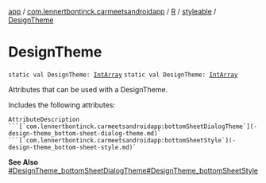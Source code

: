 [app](../../../index.md) / [com.lennertbontinck.carmeetsandroidapp](../../index.md) / [R](../index.md) / [styleable](index.md) / [DesignTheme](./-design-theme.md)

# DesignTheme

`static val DesignTheme: `[`IntArray`](https://kotlinlang.org/api/latest/jvm/stdlib/kotlin/-int-array/index.html)
`static val DesignTheme: `[`IntArray`](https://kotlinlang.org/api/latest/jvm/stdlib/kotlin/-int-array/index.html)

Attributes that can be used with a DesignTheme.

Includes the following attributes:

    AttributeDescription ```[`com.lennertbontinck.carmeetsandroidapp:bottomSheetDialogTheme`](-design-theme_bottom-sheet-dialog-theme.md)` ```[`com.lennertbontinck.carmeetsandroidapp:bottomSheetStyle`](-design-theme_bottom-sheet-style.md)`

**See Also**
[#DesignTheme_bottomSheetDialogTheme](-design-theme_bottom-sheet-dialog-theme.md)[#DesignTheme_bottomSheetStyle](-design-theme_bottom-sheet-style.md)

